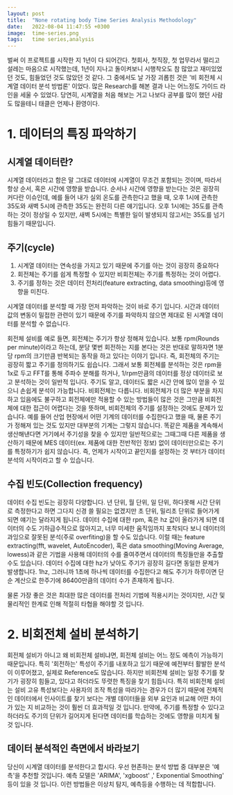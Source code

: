```yaml
---
layout: post
title:  "None rotating body Time Series Analysis Methodology"
date:   2022-08-04 11:47:55 +0300
image:  time-series.png
tags:   time series,analysis
---
```




벌써 이 프로젝트를 시작한 지 1년이 다 되어간다. 첫회사, 첫직장, 첫 업무라서 떨리고 설레는 마음으로 시작했는데, 1년이 지나고 돌이켜보니 시행착오도 참 많았고 재미있었던 것도, 힘들었던 것도 많았던 것 같다. 그 중에서도 날 가장 괴롭힌 것은 '비 회전체 시계열 데이터 분석 방법론' 이었다. 많은 Research를 해본 결과 나는 어느정도 가이드 라인을 세울 수 있었다. 당연히, 시계열을 처음 해보는 거고 나보다 공부를 많이 했던 사람도 많을테니 태클은 언제나 환영이다.



# 1. 데이터의 특징 파악하기

## 시계열 데이터란?

시계열 데이터라고 함은 말 그대로 데이터에 시계열이 무조건 포함되는 것이며, 따라서 항상 순서, 혹은 시간에 영향을 받습니다. 순서나 시간에 영향을 받는다는 것은 굉장히 커다란 이슈인데, 예를 들어 내가 실외 온도를 관측한다고 했을 때, 오후 1시에 관측한 35도와  새벽 5시에 관측한 35도는 완전히 다른 얘기입니다. 오후 1시에는 35도를 관측하는 것이 정상일 수 있지만, 새벽 5시에는 특별한 일이 발생되지 않고서는 35도를 넘기 힘들기 때문입니다. 

## 주기(cycle)


 1. 시계열 데이터는 연속성을 가지고 있기 때문에 주기를 아는 것이 굉장히 중요하다
 2. 회전체는 주기를 쉽게 특정할 수 있지만 비회전체는 주기를 특정하는 것이 어렵다.
 3. 주기를 정하는 것은 데이터 전처리(feature extracting, data smoothing)등에 영향을 미친다.


 시계열 데이터를 분석할 때 가장 먼저 파악하는 것이 바로 주기 입니다. 시간과 데이터 값의 변동이 밀접한 관련이 있기 때문에 주기를 파악하지 않으면 제대로 된 시계열 데이터를 분석할 수 없습니다.  
 
 회전체 설비를 예로 들면, 회전체는 주기가 항상 정해져 있습니다. 보통 rpm(Rounds per minute)이라고 하는데, 분당 몇번 회전하는 지를 본다는 것은 반대로 말하자면 1분당 rpm의 크기만큼 반복되는 동작을 하고 있다는 이야기 입니다. 즉, 회전체의 주기는 굉장히 짧고 주기를 정의하기도 쉽습니다. 그래서 보통 회전체를 분석하는 것은 rpm을 1x로 두고 FFT를 통해 주파수 분해를 하거나, 1/rpm만큼의 데이터를 정상 데이터로 보고 분석하는 것이 일반적 입니다. 주기도 알고, 데이터도 짧은 시간 안에 많이 얻을 수 있으니 손쉽게 분석이 가능합니다.
 비회전체는 다릅니다. 비회전체가 더 많은 부분을 차지하고 있음에도 불구하고 회전체에만 적용할 수 있는 방법들이 많은 것은 그만큼 비회전체에 대한 접근이 어렵다는 것을 뜻하며, 비회전체의 주기를 설정하는 것에도 문제가 있습니다. 예를 들어 산업 현장에서 어떤 기계의 데이터를 수집한다고 했을 때, 물론 주기가 정해져 있는 것도 있지만 대부분의 기계는 그렇지 않습니다. 똑같은 제품을 계속해서 생산해낸다면 거기에서 주기성을 찾을 수 있지만 일반적으로는 그때그때 다른 제품을 생산하기 때문에 MES 데이터(ex. 제품에 대한 전반적인 정보) 없이 데이터만으로는 주기를 특정하기가 쉽지 않습니다. 즉, 언제가 시작이고 끝인지를 설정하는 것 부터가 데이터 분석의 시작이라고 할 수 있습니다.
 
 ## 수집 빈도(Collection frequency)

 데이터 수집 빈도는 굉장히 다양합니다. 년 단위, 월 단위, 일 단위, 하다못해 시간 단위로 측정한다고 하면 그다지 신경 쓸 필요는 없겠지만 초 단위, 밀리초 단위로 들어가게 되면 얘기는 달라지게 됩니다. 데이터 수집에 대한 rpm, 혹은 hz 값이 올라가게 되면 데이터의 수도 기하급수적으로 많아지고, 너무 미세한 움직임까지 포착되다 보니 데이터의 과잉으로 잘못된 분석(주로 overfiting)을 할 수도 있습니다. 이럴 때는 feature extracting(fft, wavelet, AutoEncoder), 혹은 data smoothing(Moving Average, lowess)과 같은 기법을 사용해 데이터의 수를 줄여주면서 데이터의 특징들만을 추출할 수도 있습니다. 데이터 수집에 대한 hz가 낮아도 주기가 굉장히 길다면 동일한 문제가 발생합니다. 1hz, 그러니까 1초에 하나씩 데이터를 수집한다고 해도 주기가 하루이면 단순 계산으로 한주기에 86400만큼의 데이터 수가 존재하게 됩니다. 
 
 물론 가장 좋은 것은 최대한 많은 데이터를 전처리 기법에 적용시키는 것이지만, 시간 및 물리적인 한계로 인해 적절히 타협을 해야할 것 입니다.
 
# 2. 비회전체 설비 분석하기

 회전체 설비가 아니고 왜 비회전체 설비냐면, 회전체 설비는 어느 정도 예측이 가능하기 때문입니다. 특히 '회전하는' 특성이 주기를 내포하고 있기 때문에 예전부터 활발한 분석이 이루어졌고, 실제로 Reference도 많습니다. 하지만 비회전체 설비는 일정 주기를 찾기가 굉장히 힘들고, 있다고 하더라도 뚜렷한 특징을 찾기 힘듭니다. 특히 비회전체 설비는 설비 고유 특성보다는 사용자의 조작 특성을 따라가는 경우가 더 많기 때문에 전체적인 데이터에서 인사이트를 찾기 보다는 개별 데이터들을 외부 요인과 비교해 어떤 차이가 있는 지 비교하는 것이 훨씬 더 효과적일 것 입니다. 만약에, 주기를 특정할 수 있다고 하더라도 주기의 단위가 길어지게 된다면 데이터를 학습하는 것에도 영향을 미치게 될 것 입니다.
 
## 데이터 분석적인 측면에서 바라보기

 당신이 시계열 데이터를 분석한다고 합시다. 우선 현존하는 분석 방법 중 대부분은 '예측'을 추천할 것입니다. 예측 모델은 'ARIMA', 'xgboost' ,'	Exponential Smoothing' 등이 있을 것 입니다. 이런 방법들은 이상치 탐지, 예측등을 수행하는 데 적합합니다. 

[jekyll-docs]: https://jekyllrb.com/docs/home
[jekyll-gh]:   https://github.com/jekyll/jekyll
[jekyll-talk]: https://talk.jekyllrb.com/
